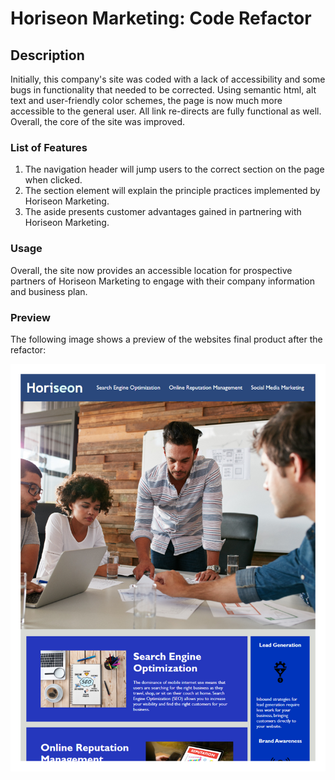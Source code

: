 # Horiseon Marketing: Code Refactor

## Description

Initially, this company's site was coded with a lack of accessibility and some bugs in functionality that needed to be corrected. Using semantic html, alt text and user-friendly color schemes, the page is now much more accessible to the general user. All link re-directs are fully functional as well. Overall, the core of the site was improved. 

### List of Features 

1. The navigation header will jump users to the correct section on the page when clicked.
2. The section element will explain the principle practices implemented by Horiseon Marketing. 
3. The aside presents customer advantages gained in partnering with Horiseon Marketing. 

### Usage

Overall, the site now provides an accessible location for prospective partners of Horiseon Marketing to engage with their company information and business plan. 

### Preview

The following image shows a preview of the websites final product after the refactor:

<img src=./assets/images/horiseon.pdf>